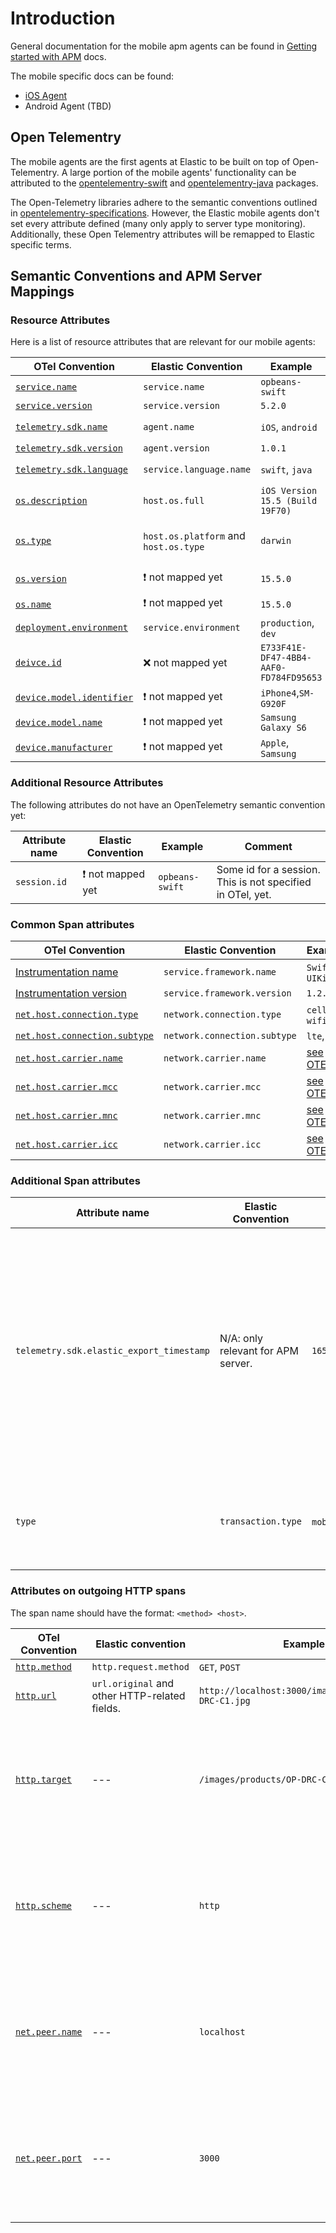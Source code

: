 # Introduction

General documentation for the mobile apm agents can be found in [Getting started with APM](https://www.elastic.co/guide/en/apm/get-started/current/overview.html) docs.

The mobile specific docs can be found:

* [iOS Agent](https://www.elastic.co/guide/en/apm/agent/swift/0.x/intro.html)
* Android Agent (TBD)

## Open Telementry
The mobile agents are the first agents at Elastic to be built on top of Open-Telementry. 
A large portion of the mobile agents' functionality can be attributed to the [opentelementry-swift](https://github.com/open-telemetry/opentelemetry-swift) and [opentelementry-java](https://github.com/open-telemtry/opentelemetry-java) packages.

The Open-Telemetry libraries adhere to the semantic conventions outlined in [opentelementry-specifications](https://github.com/open-telemetry/opentelemetry-specification). 
However, the Elastic mobile agents don't set every attribute defined (many only apply to server type monitoring). Additionally, these Open Telementry attributes will be remapped to Elastic specific terms. 

## Semantic Conventions and APM Server Mappings


### Resource Attributes 
Here is a list of resource attributes that are relevant for our mobile agents:

| OTel Convention        | Elastic Convention         | Example                          | Comment                            |
|------------------------|----------------------------|----------------------------------| -----------------------------------|
| [`service.name`](https://opentelemetry.io/docs/reference/specification/resource/semantic_conventions/#service)         | `service.name`             | `opbeans-swift`                  |                                    |     
| [`service.version`](https://opentelemetry.io/docs/reference/specification/resource/semantic_conventions/#service)     | `service.version`          | `5.2.0`                          |                                    | 
| [`telemetry.sdk.name`](https://opentelemetry.io/docs/reference/specification/resource/semantic_conventions/#telemetry-sdk)   | `agent.name`               | `iOS`, `android`                 | Elastic's `agent.name` is mapped from:  `telemetry.sdk.name`/`telemetry.sdk.language` |
| [`telemetry.sdk.version`](https://opentelemetry.io/docs/reference/specification/resource/semantic_conventions/#telemetry-sdk)| `agent.version`            | `1.0.1`                            |                                  |                 
| [`telemetry.sdk.language`](https://opentelemetry.io/docs/reference/specification/resource/semantic_conventions/#telemetry-sdk)| `service.language.name`   | `swift`, `java`                  | Elastic's `agent.name` is mapped from:  `telemetry.sdk.name`/`telemetry.sdk.language` |
| [`os.description`](https://opentelemetry.io/docs/reference/specification/resource/semantic_conventions/os/)       | `host.os.full`             | `iOS Version 15.5 (Build 19F70)` |                                    |
| [`os.type`](https://opentelemetry.io/docs/reference/specification/resource/semantic_conventions/os/)             | `host.os.platform` and `host.os.type`        | `darwin`                         | :heavy_exclamation_mark: The [APM server also maps](https://github.com/elastic/apm-server/blob/93e2fe20255b1db14c9643fb88caa79e0becf858/processor/otel/metadata.go#L150) `darwin` to the ECS field `host.os.type = macos`. This is wrong for iOS. |
| [`os.version`](https://opentelemetry.io/docs/reference/specification/resource/semantic_conventions/os/)           | :heavy_exclamation_mark: not mapped yet         | `15.5.0`                         | :heavy_exclamation_mark: We should map it to the ECS field `os.version` |
| [`os.name`](https://opentelemetry.io/docs/reference/specification/resource/semantic_conventions/os/)              | :heavy_exclamation_mark: not mapped yet         | `15.5.0`                         | :heavy_exclamation_mark: We should map it to the ECS field `os.name` |
| [`deployment.environment`](https://opentelemetry.io/docs/reference/specification/resource/semantic_conventions/deployment_environment/) | `service.environment`    | `production`, `dev`              |    |
| [`deivce.id`](https://opentelemetry.io/docs/reference/specification/resource/semantic_conventions/device/)            | :x: not mapped yet         | `E733F41E-DF47-4BB4-AAF0-FD784FD95653` |  [Follow this description.](https://opentelemetry.io/docs/reference/specification/resource/semantic_conventions/device/) (Device ID should be fix and unique for a device but should not carry PII)  |
| [`device.model.identifier`](https://opentelemetry.io/docs/reference/specification/resource/semantic_conventions/device/) | :heavy_exclamation_mark: not mapped yet      | `iPhone4`,`SM-G920F`             |             |
| [`device.model.name`](https://opentelemetry.io/docs/reference/specification/resource/semantic_conventions/device/)       | :heavy_exclamation_mark: not mapped yet      | `Samsung Galaxy S6`              |             |
| [`device.manufacturer`](https://opentelemetry.io/docs/reference/specification/resource/semantic_conventions/device/)     | :heavy_exclamation_mark: not mapped yet      | `Apple`, `Samsung`               |             |

### Additional Resource Attributes
The following attributes do not have an OpenTelemetry semantic convention yet:

| Attribute name       | Elastic Convention         | Example                          | Comment                            |
|----------------------|----------------------------|----------------------------------| -----------------------------------|
| `session.id`         | :heavy_exclamation_mark: not mapped yet         | `opbeans-swift`                  | Some id for a session. This is not specified in OTel, yet. |     


### Common Span attributes
| OTel Convention                         | Elastic Convention         | Example                          | Comment                            |
|-----------------------------------------|----------------------------|----------------------------------| -----------------------------------|
| [Instrumentation name](https://opentelemetry.io/docs/reference/specification/trace/api/#get-a-tracer) |`service.framework.name`| `SwiftUI`, `UIKit` ||
| [Instrumentation version](https://opentelemetry.io/docs/reference/specification/trace/api/#get-a-tracer) |`service.framework.version`| `1.2.3`| |
| [`net.host.connection.type`](https://opentelemetry.io/docs/reference/specification/trace/semantic_conventions/span-general/) | `network.connection.type` | `cell`, `wifi` ||
| [`net.host.connection.subtype`](https://opentelemetry.io/docs/reference/specification/trace/semantic_conventions/span-general/) | `network.connection.subtype` | `lte`, `edge` ||
| [`net.host.carrier.name`](https://opentelemetry.io/docs/reference/specification/trace/semantic_conventions/span-general/) | `network.carrier.name` | [see OTEL](https://opentelemetry.io/docs/reference/specification/trace/semantic_conventions/span-general/) ||
| [`net.host.carrier.mcc`](https://opentelemetry.io/docs/reference/specification/trace/semantic_conventions/span-general/) | `network.carrier.mcc` | [see OTEL](https://opentelemetry.io/docs/reference/specification/trace/semantic_conventions/span-general/) ||
| [`net.host.carrier.mnc`](https://opentelemetry.io/docs/reference/specification/trace/semantic_conventions/span-general/) | `network.carrier.mnc` | [see OTEL](https://opentelemetry.io/docs/reference/specification/trace/semantic_conventions/span-general/) ||
| [`net.host.carrier.icc`](https://opentelemetry.io/docs/reference/specification/trace/semantic_conventions/span-general/) | `network.carrier.icc` | [see OTEL](https://opentelemetry.io/docs/reference/specification/trace/semantic_conventions/span-general/) ||

### Additional Span attributes

| Attribute name                          | Elastic Convention         | Example                          | Comment                            |
|-----------------------------------------|----------------------------|----------------------------------| -----------------------------------|
| `telemetry.sdk.elastic_export_timestamp`| N/A: only relevant for APM server.     | `1658149487000000000` | This is required to deal with the time skew on mobile devices. Set this to the timestamp (in nanoseconds) when the span is exported in the OpenTelemetry span processer. :heavy_exclamation_mark: APM server should drop this field and store it in ES.|
| `type` | `transaction.type` | `mobile` :interrobang: | :heavy_exclamation_mark: Need to define new values for transactions resulting from mobile interactions. |


### Attributes on outgoing HTTP spans 

The span name should have the format: `<method> <host>`.

| OTel Convention          | Elastic convention    | Example        | Comment                            |
|--------------------------|-----------------------|----------------| -----------------------------------|
| [`http.method`](https://opentelemetry.io/docs/reference/specification/trace/semantic_conventions/http/)    | `http.request.method` | `GET`, `POST`  |                                     | 
| [`http.url`](https://opentelemetry.io/docs/reference/specification/trace/semantic_conventions/http/)       | `url.original` and other HTTP-related fields. | `http://localhost:3000/images/products/OP-DRC-C1.jpg` | |
| [`http.target`](https://opentelemetry.io/docs/reference/specification/trace/semantic_conventions/http/)    |  ---                  | `/images/products/OP-DRC-C1.jpg` | Fallback field to derive HTTP-related fields if `http.url` field is not provided. |
| [`http.scheme`](https://opentelemetry.io/docs/reference/specification/trace/semantic_conventions/http/)    |  ---                  | `http`        | Fallback field to derive HTTP-related fields if `http.url` field is not provided.|
| [`net.peer.name`](https://opentelemetry.io/docs/reference/specification/trace/semantic_conventions/http/)  |  ---                  | `localhost`   | Fallback field to derive HTTP-related fields if `http.url` field is not provided.|
| [`net.peer.port`](https://opentelemetry.io/docs/reference/specification/trace/semantic_conventions/http/)  |  ---                  | `3000`         | Fallback field to derive HTTP-related fields if `http.url` field is not provided. |
